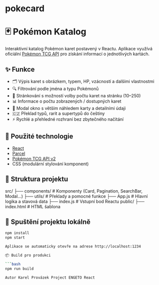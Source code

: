 # pokecard
# 🃏 Pokémon Katalog

Interaktivní katalog Pokémon karet postavený v Reactu. Aplikace využívá oficiální [Pokémon TCG API](https://pokemontcg.io/) pro získání informací o jednotlivých kartách.

## ✨ Funkce

- 🗂️ Výpis karet s obrázkem, typem, HP, vzácností a dalšími vlastnostmi
- 🔍 Filtrování podle jména a typu Pokémonů
- 🔁 Stránkování s možností volby počtu karet na stránku (10–250)
- 📊 Informace o počtu zobrazených / dostupných karet
- 👀 Modal okno s větším náhledem karty a detailními údaji
- 🇨🇿 Překlad typů, rarit a supertypů do češtiny
- ⚡ Rychlé a přehledné rozhraní bez zbytečného načítání

## 🔧 Použité technologie

- [React](https://reactjs.org/)
- [Parcel](https://parceljs.org/)
- [Pokémon TCG API v2](https://docs.pokemontcg.io/)
- CSS (modulární stylování komponent)

## 📂 Struktura projektu

src/ ├── components/ # Komponenty (Card, Pagination, SearchBar, Modal…) ├── utils/ # Překlady a pomocné funkce ├── App.js # Hlavní logika a stavová data ├── index.js # Vstupní bod Reactu public/ ├── index.html # HTML šablona

## 🚀 Spuštění projektu lokálně

```bash
npm install
npm start

Aplikace se automaticky otevře na adrese http://localhost:1234

📦 Build pro produkci

```bash
npm run build

Autor Karel Provázek Project ENGETO React
